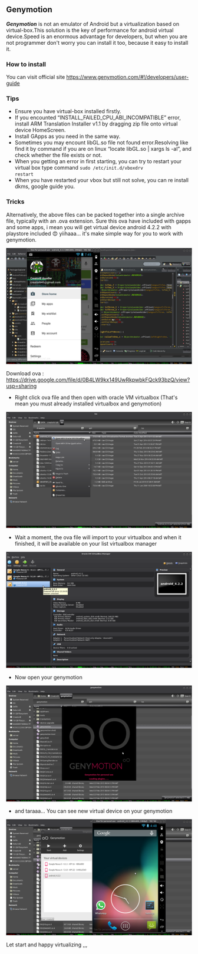Genymotion
----------

***Genymotion*** is not an emulator of Android but a virtualization based on virtual-box.This solution is the key of performance for android virtual device.Speed is an enormous advantage for developers, but when you are not programmer don't worry you can install it too, because it easy to install it.

### How to install

You can visit official site https://www.genymotion.com/#!/developers/user-guide

### Tips

* Ensure you have virtual-box installed firstly.
* If you encounted “INSTALL_FAILED_CPU_ABI_INCOMPATIBLE” error, install ARM Translation Installer v1.1 by dragging zip file onto virtual device HomeScreen.
* Install GApps as you need in the same way.
* Sometimes you may encount libGL.so file not found error.Resolving like find it by command if you are on linux “locate libGL.so | xargs ls -al”, and check whether the file exists or not.
* When you getting an error in first starting, you can try to restart your virtual box type command <code>sudo /etc/init.d/vboxdrv restart</code>
* When you have restarted your vbox but still not solve, you can re install dkms, google guide you. 

### Tricks

Alternatively, the above files can be packed together into a single archive file, typically with an .ova extension. Sure this ova have included with gapps and some apps, i mean you will get virtual device android 4.2.2 with playstore included :heart_eyes: yiihaaa... it's make simple way for you to work with genymotion.

![creatorb](https://raw.githubusercontent.com/CreatorB/Virtual/master/img/ss/playstore_creatorb.png)

Download ova : https://drive.google.com/file/d/0B4LW9kx149UwRkpwbkFQck93bzQ/view?usp=sharing

+ Right click ova file and then open with oracle VM virtualbox (That's mean you must already installed virtualbox and genymotion)

![creatorb](https://raw.githubusercontent.com/CreatorB/Virtual/master/img/ss/genymotion-1.png)

+ Wait a moment, the ova file will import to your virtualbox and when it finished, it will be available on your list virtualbox manager

![creatorb](https://raw.githubusercontent.com/CreatorB/Virtual/master/img/ss/genymotion_2.png)

+ Now open your genymotion

![creatorb](https://raw.githubusercontent.com/CreatorB/Virtual/master/img/ss/genymotion_3.png)

+ and taraaa... You can see new virtual device on your genymotion

![creatorb](https://raw.githubusercontent.com/CreatorB/Virtual/master/img/ss/genymotion_5.png)

Let start and happy virtualizing ,,,
